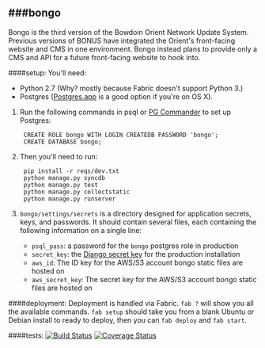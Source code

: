 ###bongo
---
Bongo is the third version of the Bowdoin Orient Network Update System. Previous versions of BONUS have integrated the Orient's front-facing website and CMS in one environment. Bongo instead plans to provide only a CMS and API for a future front-facing website to hook into.

####setup:
You'll need:
- Python 2.7 (Why? mostly because Fabric doesn't support Python 3.)
- Postgres ([Postgres.app](http://postgresapp.com) is a good option if you're on OS X).

1. Run the following commands in psql or [PG Commander](https://eggerapps.at/pgcommander/) to set up Postgres:
        
        CREATE ROLE bongo WITH LOGIN CREATEDB PASSWORD 'bongo';
        CREATE DATABASE bongo;

2. Then you'll need to run:

        pip install -r reqs/dev.txt
        python manage.py syncdb
        python manage.py test
        python manage.py collectstatic
        python manage.py runserver

3. `bongo/settings/secrets` is a directory designed for application secrets, keys, and passwords. It should contain several files, each containing the following information on a single line:
    - `psql_pass`: a password for the `bongo` postgres role in production
    - `secret_key`: the [Django secret key](https://docs.djangoproject.com/en/dev/ref/settings/#std:setting-SECRET_KEY) for the production installation
    - `aws_id`: The ID key for the AWS/S3 account bongo static files are hosted on
    - `aws_secret_key`: The secret key for the AWS/S3 account bongo static files are hosted on

####deployment:
Deployment is handled via Fabric. `fab ?` will show you all the available commands. `fab setup` should take you from a blank Ubuntu or Debian install to ready to deploy, then you can `fab deploy` and `fab start`.

####tests:  [![Build Status](https://travis-ci.org/BowdoinOrient/bongo.svg)](https://travis-ci.org/BowdoinOrient/bongo) [![Coverage Status](https://coveralls.io/repos/BowdoinOrient/bongo/badge.png)](https://coveralls.io/r/BowdoinOrient/bongo)

